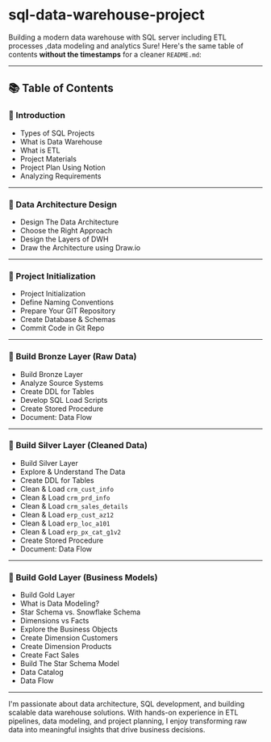 # sql-data-warehouse-project
Building a modern data warehouse with SQL server including ETL processes ,data modeling and analytics
Sure! Here's the same table of contents **without the timestamps** for a cleaner `README.md`:

---

## 📚 Table of Contents

### 🔹 Introduction

* Types of SQL Projects
* What is Data Warehouse
* What is ETL
* Project Materials
* Project Plan Using Notion
* Analyzing Requirements

---

### 🔹 Data Architecture Design

* Design The Data Architecture
* Choose the Right Approach
* Design the Layers of DWH
* Draw the Architecture using Draw\.io

---

### 🔹 Project Initialization

* Project Initialization
* Define Naming Conventions
* Prepare Your GIT Repository
* Create Database & Schemas
* Commit Code in Git Repo

---

### 🔹 Build Bronze Layer (Raw Data)

* Build Bronze Layer
* Analyze Source Systems
* Create DDL for Tables
* Develop SQL Load Scripts
* Create Stored Procedure
* Document: Data Flow

---

### 🔹 Build Silver Layer (Cleaned Data)

* Build Silver Layer
* Explore & Understand The Data
* Create DDL for Tables
* Clean & Load `crm_cust_info`
* Clean & Load `crm_prd_info`
* Clean & Load `crm_sales_details`
* Clean & Load `erp_cust_az12`
* Clean & Load `erp_loc_a101`
* Clean & Load `erp_px_cat_g1v2`
* Create Stored Procedure
* Document: Data Flow

---

### 🔹 Build Gold Layer (Business Models)

* Build Gold Layer
* What is Data Modeling?
* Star Schema vs. Snowflake Schema
* Dimensions vs Facts
* Explore the Business Objects
* Create Dimension Customers
* Create Dimension Products
* Create Fact Sales
* Build The Star Schema Model
* Data Catalog
* Data Flow

---

I'm passionate about data architecture, SQL development, and building scalable data warehouse solutions. With hands-on experience in ETL pipelines, data modeling, and project planning, I enjoy transforming raw data into meaningful insights that drive business decisions.


